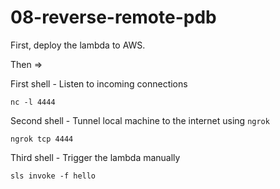 # 08-reverse-remote-pdb

First, deploy the lambda to AWS.

Then =>

First shell - Listen to incoming connections
```
nc -l 4444
```

Second shell - Tunnel local machine to the internet using `ngrok`
```
ngrok tcp 4444
```

Third shell - Trigger the lambda manually
```
sls invoke -f hello
```

